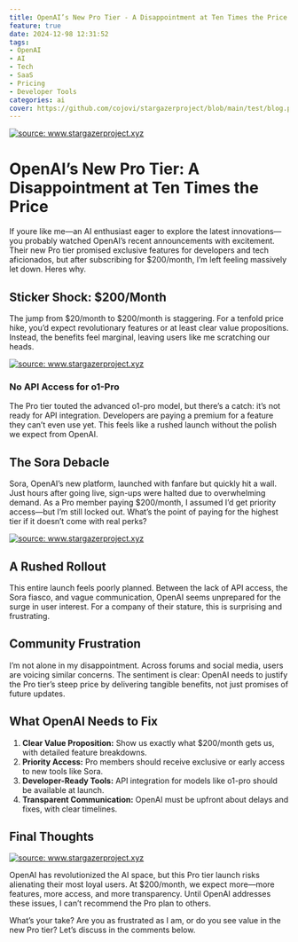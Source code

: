 ```yaml
---
title: OpenAI’s New Pro Tier - A Disappointment at Ten Times the Price 
feature: true
date: 2024-12-98 12:31:52
tags:
- OpenAI
- AI
- Tech
- SaaS
- Pricing
- Developer Tools
categories: ai
cover: https://github.com/cojovi/stargazerproject/blob/main/test/blog.png?raw=true
---
```


<a href="https://github.com/cojovi/stargazerproject/blob/main/test/blog.png?raw=true"><img src="https://github.com/cojovi/stargazerproject/blob/main/test/blog.png?raw=true" title="source: www.stargazerproject.xyz" /></a>

# OpenAI’s New Pro Tier: A Disappointment at Ten Times the Price

If youre like me—an AI enthusiast eager to explore the latest innovations—you probably watched OpenAI’s recent announcements with excitement. Their new Pro tier promised exclusive features for developers and tech aficionados, but after subscribing for $200/month, I’m left feeling massively let down. Heres why.


## **Sticker Shock: $200/Month**

The jump from $20/month to $200/month is staggering. For a tenfold price hike, you’d expect revolutionary features or at least clear value propositions. Instead, the benefits feel marginal, leaving users like me scratching our heads.

<a href="https://live.staticflickr.com/65535/54197209149_3dd9da3b5a_w.jpg"><img src="https://live.staticflickr.com/65535/54197209149_3dd9da3b5a_w.jpg" title="source: www.stargazerproject.xyz" /></a>

### **No API Access for o1-Pro**

The Pro tier touted the advanced o1-pro model, but there’s a catch: it’s not ready for API integration. Developers are paying a premium for a feature they can’t even use yet. This feels like a rushed launch without the polish we expect from OpenAI.

## **The Sora Debacle**

Sora, OpenAI’s new platform, launched with fanfare but quickly hit a wall. Just hours after going live, sign-ups were halted due to overwhelming demand. As a Pro member paying $200/month, I assumed I’d get priority access—but I’m still locked out. What’s the point of paying for the highest tier if it doesn’t come with real perks?

<a href="https://live.staticflickr.com/65535/54197194323_e4d2832a68_w.jpg"><img src="https://live.staticflickr.com/65535/54197194323_e4d2832a68_w.jpg" title="source: www.stargazerproject.xyz" /></a>

## **A Rushed Rollout**

This entire launch feels poorly planned. Between the lack of API access, the Sora fiasco, and vague communication, OpenAI seems unprepared for the surge in user interest. For a company of their stature, this is surprising and frustrating.

## **Community Frustration**

I’m not alone in my disappointment. Across forums and social media, users are voicing similar concerns. The sentiment is clear: OpenAI needs to justify the Pro tier’s steep price by delivering tangible benefits, not just promises of future updates.

## **What OpenAI Needs to Fix**

1. **Clear Value Proposition:** Show us exactly what $200/month gets us, with detailed feature breakdowns.
2. **Priority Access:** Pro members should receive exclusive or early access to new tools like Sora.
3. **Developer-Ready Tools:** API integration for models like o1-pro should be available at launch.
4. **Transparent Communication:** OpenAI must be upfront about delays and fixes, with clear timelines.

## **Final Thoughts**

<a href="https://live.staticflickr.com/65535/54197194318_8b70ed4161_w.jpg"><img src="https://live.staticflickr.com/65535/54197194318_8b70ed4161_w.jpg" title="source: www.stargazerproject.xyz" /></a>

OpenAI has revolutionized the AI space, but this Pro tier launch risks alienating their most loyal users. At $200/month, we expect more—more features, more access, and more transparency. Until OpenAI addresses these issues, I can’t recommend the Pro plan to others.

What’s your take? Are you as frustrated as I am, or do you see value in the new Pro tier? Let’s discuss in the comments below.
